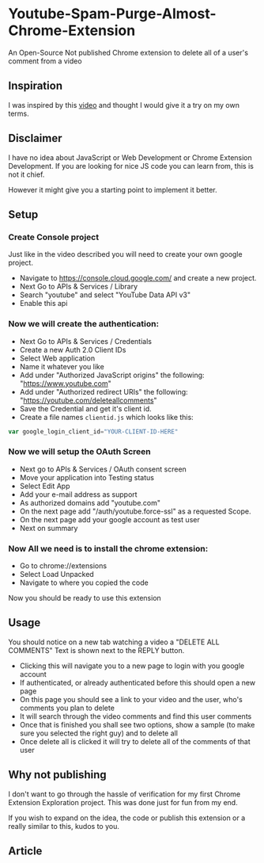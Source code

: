 # Youtube-Spam-Purge-Almost-Chrome-Extension
An Open-Source Not published Chrome extension to delete all of a user's comment from a video

## Inspiration

I was inspired by this [video](https://www.youtube.com/watch?v=-vOakOgYLUI&t=776s&ab_channel=ThioJoe) and thought I would give it a try on my own terms.

## Disclaimer

I have no idea about JavaScript or Web Development or Chrome Extension Development. If you are looking for nice JS code you can learn from, this is not it chief.

However it might give you a starting point to implement it better.

## Setup

### Create Console project

Just like in the video described you will need to create your own google project.

- Navigate to https://console.cloud.google.com/ and create a new project.
- Next Go to APIs & Services / Library
- Search "youtube" and select "YouTube Data API v3"
- Enable this api

### Now we will create the authentication:
- Next Go to APIs & Services / Credentials
- Create a new Auth 2.0 Client IDs
- Select Web application
- Name it whatever you like
- Add under "Authorized JavaScript origins" the following: "https://www.youtube.com"
- Add under "Authorized redirect URIs" the following: "https://youtube.com/deleteallcomments"
- Save the Credential and get it's client id.
- Create a file names `clientid.js` which looks like this:

```javascript
var google_login_client_id="YOUR-CLIENT-ID-HERE"
```

### Now we will setup the OAuth Screen
- Next go to APIs & Services / OAuth consent screen
- Move your application into Testing status
- Select Edit App
- Add your e-mail address as support
- As authorized domains add "youtube.com"
- On the next page add "/auth/youtube.force-ssl" as a requested Scope.
- On the next page add your google account as test user
- Next on summary

### Now All we need is to install the chrome extension:
- Go to chrome://extensions
- Select Load Unpacked
- Navigate to where you copied the code

Now you should be ready to use this extension

## Usage

You should notice on a new tab watching a video a "DELETE ALL COMMENTS" Text is shown next to the REPLY button.

- Clicking this will navigate you to a new page to login with you google account
- If authenticated, or already authenticated before this should open a new page
- On this page you should see a link to your video and the user, who's comments you plan to delete
- It will search through the video comments and find this user comments
- Once that is finished you shall see two options, show a sample (to make sure you selected the right guy) and to delete all
- Once delete all is clicked it will try to delete all of the comments of that user

## Why not publishing

I don't want to go through the hassle of verification for my first Chrome Extension Exploration project. This was done just for fun from my end.

If you wish to expand on the idea, the code or publish this extension or a really similar to this, kudos to you.

## Article

<include article here>
